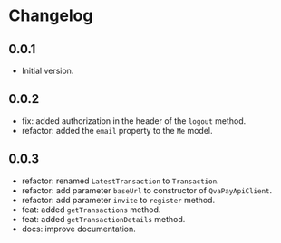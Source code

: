 # Changelog

## 0.0.1

- Initial version.

## 0.0.2

- fix: added authorization in the header of the `logout` method.
- refactor: added the `email` property to the `Me` model.

## 0.0.3

- refactor: renamed `LatestTransaction` to `Transaction`.
- refactor: add parameter `baseUrl` to constructor of `QvaPayApiClient`.
- refactor: add parameter `invite` to `register` method.
- feat: added `getTransactions` method.
- feat: added `getTransactionDetails` method.
- docs: improve documentation.
